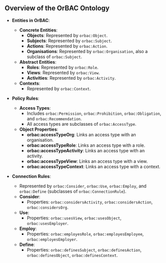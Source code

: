 ## Overview of the OrBAC Ontology

- **Entities in OrBAC**:
  - **Concrete Entities**:
    - **Objects**: Represented by `orbac:Object`.
    - **Subjects**: Represented by `orbac:Subject`.
    - **Actions**: Represented by `orbac:Action`.
    - **Organisations**: Represented by `orbac:Organisation`, also a subclass of `orbac:Subject`.
  - **Abstract Entities**:
    - **Roles**: Represented by `orbac:Role`.
    - **Views**: Represented by `orbac:View`.
    - **Activities**: Represented by `orbac:Activity`.
  - **Contexts**:
    - Represented by `orbac:Context`.

- **Policy Rules**:
  - **Access Types**:
    - Includes `orbac:Permission`, `orbac:Prohibition`, `orbac:Obligation`, and `orbac:Recommendation`.
    - All access types are subclasses of `orbac:AccessType`.
  - **Object Properties**:
    - **orbac:accessTypeOrg**: Links an access type with an organisation.
    - **orbac:accessTypeRole**: Links an access type with a role.
    - **orbac:accessTypeActivity**: Links an access type with an activity.
    - **orbac:accessTypeView**: Links an access type with a view.
    - **orbac:accessTypeContext**: Links an access type with a context.

- **Connection Rules**:
  - Represented by `orbac:Consider`, `orbac:Use`, `orbac:Employ`, and `orbac:Define` (subclasses of `orbac:ConnectionRule`).
  - **Consider**:
    - Properties: `orbac:considersActivity`, `orbac:considersAction`, `orbac:considersOrg`.
  - **Use**:
    - Properties: `orbac:usesView`, `orbac:usesObject`, `orbac:usesEmployer`.
  - **Employ**:
    - Properties: `orbac:employesRole`, `orbac:employesEmployee`, `orbac:employesEmployer`.
  - **Define**:
    - Properties: `orbac:definesSubject`, `orbac:definesAction`, `orbac:definesObject`, `orbac:definesContext`.
